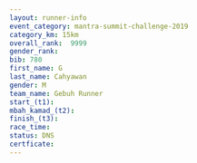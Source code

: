 ```yaml
---
layout: runner-info 
event_category: mantra-summit-challenge-2019 
category_km: 15km 
overall_rank:  9999
gender_rank: 
bib: 780
first_name: G
last_name: Cahyawan
gender: M
team_name: Gebuh Runner
start_(t1): 
mbah_kamad_(t2): 
finish_(t3): 
race_time: 
status: DNS
certficate: 
---
```


